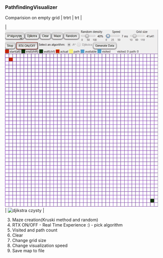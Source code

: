 ### PathfindingVisualizer
Comparision on empty grid
| trtrt | trt |

| ![aalgorytm czysty](gify/aalgorytm%20czysty.gif) | ![djikstra czysty](gify/djikstra%20czysty.gif) |



3. Maze creation(Kruski method and random)
4. RTX ON/OFF - Real Time Experience :) - pick algorithm
5. Visited and path count
6. Clear
7. Change grid size
8. Change visualization speed
9. Save map to file
